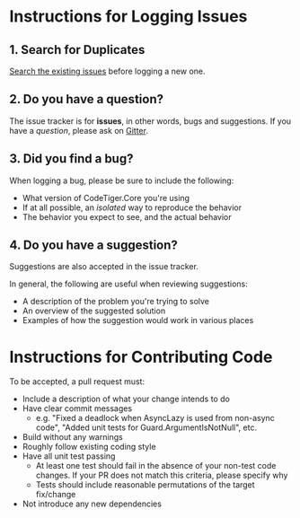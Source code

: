 # Instructions for Logging Issues

## 1. Search for Duplicates

[Search the existing issues](https://github.com/csdahlberg/CodeTiger.Core/issues?utf8=%E2%9C%93&q=is%3Aissue) before logging a new one.

## 2. Do you have a question?

The issue tracker is for **issues**, in other words, bugs and suggestions.
If you have a *question*, please ask on [Gitter](https://gitter.im/csdahlberg/CodeTiger.Core).

## 3. Did you find a bug?

When logging a bug, please be sure to include the following:
 * What version of CodeTiger.Core you're using
 * If at all possible, an *isolated* way to reproduce the behavior
 * The behavior you expect to see, and the actual behavior

## 4. Do you have a suggestion?

Suggestions are also accepted in the issue tracker.

In general, the following are useful when reviewing suggestions:
* A description of the problem you're trying to solve
* An overview of the suggested solution
* Examples of how the suggestion would work in various places

# Instructions for Contributing Code
To be accepted, a pull request must:
* Include a description of what your change intends to do
* Have clear commit messages 
    * e.g. "Fixed a deadlock when AsyncLazy<T> is used from non-async code", "Added unit tests for Guard.ArgumentIsNotNull", etc.
* Build without any warnings
* Roughly follow existing coding style
* Have all unit test passing
    * At least one test should fail in the absence of your non-test code changes. If your PR does not match this criteria, please specify why
    * Tests should include reasonable permutations of the target fix/change
* Not introduce any new dependencies
